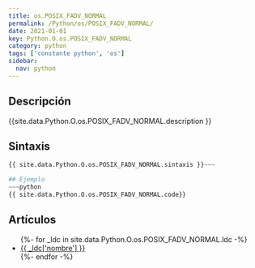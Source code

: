 ```yaml
---
title: os.POSIX_FADV_NORMAL
permalink: /Python/os/POSIX_FADV_NORMAL/
date: 2021-01-01
key: Python.O.os.POSIX_FADV_NORMAL
category: python
tags: ['constante python', 'os']
sidebar: 
  nav: python
---
```


## Descripción
{{site.data.Python.O.os.POSIX_FADV_NORMAL.description }}

## Sintaxis
~~~python
{{ site.data.Python.O.os.POSIX_FADV_NORMAL.sintaxis }}~~~

## Ejemplo
~~~python
{{ site.data.Python.O.os.POSIX_FADV_NORMAL.code}}
~~~

## Artículos
<ul>
{%- for _ldc in site.data.Python.O.os.POSIX_FADV_NORMAL.ldc -%}
   <li>
       <a href="{{_ldc['url'] }}">{{ _ldc['nombre'] }}</a>
   </li>
{%- endfor -%}
</ul>
